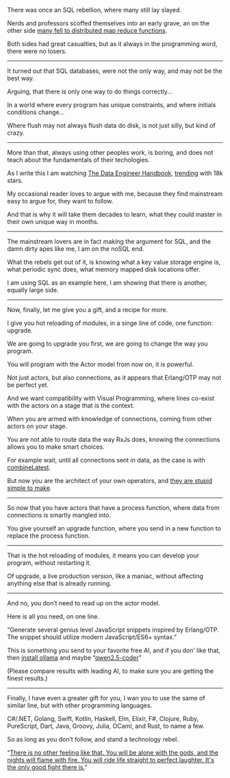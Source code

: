 There was once an SQL rebellion,
where many still lay slayed.

Nerds and professors scoffed themselves into an early grave,
an on the other side [many fell to distributed map reduce functions][1].

Both sides had great casualties,
but as it always in the programming word, there were no losers.

---

It turned out that SQL databases,
were not the only way, and may not be the best way.

Arguing,
that there is only one way to do things correctly...

In a world where every program has unique constraints,
and where initials conditions change…

Where flush may not always flush data do disk,
is not just silly, but kind of crazy.

---

More than that, always using other peoples work,
is boring, and does not teach about the fundamentals of their techologies.

As I write this I am watching [The Data Engineer Handbook][3],
[trending][2] with 18k stars.

My occasional reader loves to argue with me,
because they find mainstream easy to argue for, they want to follow.

And that is why it will take them decades to learn,
what they could master in their own unique way in months.

---

The mainstream lovers are in fact making the argument for SQL,
and the damn dirty apes like me, I am on the noSQL end.

What the rebels get out of it, is knowing what a key value storage engine is,
what periodic sync does, what memory mapped disk locations offer.

I am using SQL as an example here,
I am showing that there is another, equally large side.

---

Now, finally, let me give you a gift,
and a recipe for more.

I give you hot reloading of modules,
in a singe line of code, one function: upgrade.

We are going to upgrade you first,
we are going to change the way you program.

You will program with the Actor model from now on,
it is powerful.

Not just actors, but also connections,
as it appears that Erlang/OTP may not be perfect yet.

And we want compatibility with Visual Programming,
where lines co-exist with the actors on a stage that is the context.

When you are armed with knowledge of connections,
coming from other actors on your stage.

You are not able to route data the way RxJs does,
knowing the connections allows you to make smart choices.

For example wait, until all connections sent in data,
as the case is with [combineLatest][4].

But now you are the architect of your own operators,
and [they are stupid simple to make][5].

---

So now that you have actors that have a process function,
where data from connections is smartly mangled into.

You give yourself an upgrade function,
where you send in a new function to replace the process function.

---

That is the hot reloading of modules,
it means you can develop your program, without restarting it.

Of upgrade, a live production version, like a maniac,
without affecting anything else that is already running.

---

And no,
you don’t need to read up on the actor model.

Here is all you need,
on one line.

“Generate several genius level JavaScript snippets inspired by Erlang/OTP. The snippet should utilize modern JavaScript/ES6+ syntax.”

This is something you send to your favorite free AI,
and if you don’ like that, then [install ollama][6] and maybe “[qwen2.5-coder][7]”

(Please compare results with leading AI,
to make sure you are getting the finest results.)

---

Finally, I have even a greater gift for you,
I wan you to use the same of similar line, but with other programming languages.

C#/.NET, Golang, Swift, Kotlin, Haskell, Elm, Elixir, F#, Clojure, Ruby,
PureScript, Dart, Java, Groovy, Julia, OCaml, and Rust, to name a few.

So as long as you don’t follow,
and stand a technology rebel.

“[There is no other feeling like that. You will be alone with the gods, and the nights will flame with fire.
You will ride life straight to perfect laughter. It's the only good fight there is.][8]”

[1]: https://howfuckedismydatabase.com/nosql/
[2]: https://github.com/trending
[3]: https://github.com/DataExpert-io/data-engineer-handbook
[4]: https://rxjs.dev/api/index/function/combineLatest
[5]: https://github.com/catpea/sweetpea/blob/5deadfa7aa230ed5a1d8084c0f76bbb065a2dd4f/src/flow/queue-and-buffer/combine-latest/index.js#L31-L36
[6]: https://ollama.com/search
[7]: https://ollama.com/library/qwen2.5-coder
[8]: https://www.youtube.com/watch?v=k6_QUhUPrF4
